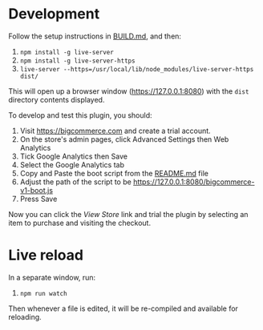 # Development

Follow the setup instructions in [BUILD.md](BUILD.md), and then:

1. `npm install -g live-server`
1. `npm install -g live-server-https`
2. `live-server --https=/usr/local/lib/node_modules/live-server-https dist/`

This will open up a browser window (https://127.0.0.1:8080) with the `dist` directory contents displayed.

To develop and test this plugin, you should:

1. Visit https://bigcommerce.com and create a trial account.
1. On the store's admin pages, click Advanced Settings then Web Analytics
1. Tick Google Analytics then Save
1. Select the Google Analytics tab
1. Copy and Paste the boot script from the [README.md](README.md) file
1. Adjust the path of the script to be https://127.0.0.1:8080/bigcommerce-v1-boot.js
1. Press Save

Now you can click the _View Store_ link and trial the plugin by selecting an item to purchase and
visiting the checkout.

# Live reload

In a separate window, run:

1. `npm run watch`

Then whenever a file is edited, it will be re-compiled and available for reloading.
